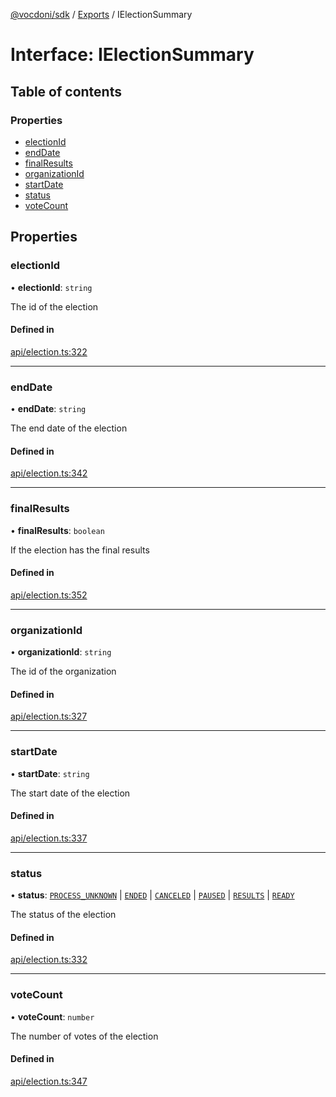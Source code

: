 [@vocdoni/sdk](/sdk) / [Exports](../modules) / IElectionSummary

# Interface: IElectionSummary

## Table of contents

### Properties

- [electionId](IElectionSummary#electionid)
- [endDate](IElectionSummary#enddate)
- [finalResults](IElectionSummary#finalresults)
- [organizationId](IElectionSummary#organizationid)
- [startDate](IElectionSummary#startdate)
- [status](IElectionSummary#status)
- [voteCount](IElectionSummary#votecount)

## Properties

### electionId

• **electionId**: `string`

The id of the election

#### Defined in

[api/election.ts:322](https://github.com/vocdoni/vocdoni-sdk/blob/2244934/src/api/election.ts#L322)

___

### endDate

• **endDate**: `string`

The end date of the election

#### Defined in

[api/election.ts:342](https://github.com/vocdoni/vocdoni-sdk/blob/2244934/src/api/election.ts#L342)

___

### finalResults

• **finalResults**: `boolean`

If the election has the final results

#### Defined in

[api/election.ts:352](https://github.com/vocdoni/vocdoni-sdk/blob/2244934/src/api/election.ts#L352)

___

### organizationId

• **organizationId**: `string`

The id of the organization

#### Defined in

[api/election.ts:327](https://github.com/vocdoni/vocdoni-sdk/blob/2244934/src/api/election.ts#L327)

___

### startDate

• **startDate**: `string`

The start date of the election

#### Defined in

[api/election.ts:337](https://github.com/vocdoni/vocdoni-sdk/blob/2244934/src/api/election.ts#L337)

___

### status

• **status**: [`PROCESS_UNKNOWN`](../enums/ElectionStatus.md#process_unknown) \| [`ENDED`](../enums/ElectionStatus.md#ended) \| [`CANCELED`](../enums/ElectionStatus.md#canceled) \| [`PAUSED`](../enums/ElectionStatus.md#paused) \| [`RESULTS`](../enums/ElectionStatus.md#results) \| [`READY`](../enums/ElectionStatusReady#ready)

The status of the election

#### Defined in

[api/election.ts:332](https://github.com/vocdoni/vocdoni-sdk/blob/2244934/src/api/election.ts#L332)

___

### voteCount

• **voteCount**: `number`

The number of votes of the election

#### Defined in

[api/election.ts:347](https://github.com/vocdoni/vocdoni-sdk/blob/2244934/src/api/election.ts#L347)
